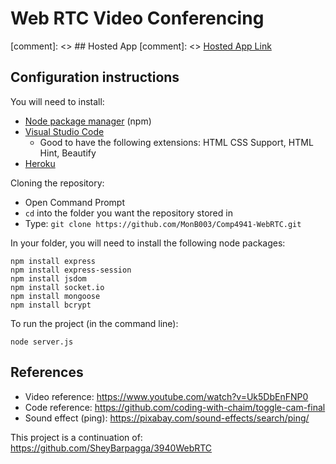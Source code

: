 # Web RTC Video Conferencing
[comment]: <> ## Hosted App
[comment]: <> [Hosted App Link](https://webrtc-mb-4941.herokuapp.com/)

## Configuration instructions

You will need to install:
- [Node package manager](https://nodejs.org/en/download/) (npm)
- [Visual Studio Code](https://code.visualstudio.com/download)
  - Good to have the following extensions: HTML CSS Support, HTML Hint, Beautify 
- [Heroku](https://devcenter.heroku.com/articles/heroku-cli#install-the-heroku-cli)

Cloning the repository:
- Open Command Prompt 
- `cd` into the folder you want the repository stored in
- Type:  `git clone https://github.com/MonB003/Comp4941-WebRTC.git`

In your folder, you will need to install the following node packages:
```
npm install express 
npm install express-session
npm install jsdom
npm install socket.io
npm install mongoose 
npm install bcrypt 
```

To run the project (in the command line):
```
node server.js
```

## References
* Video reference: https://www.youtube.com/watch?v=Uk5DbEnFNP0
* Code reference: https://github.com/coding-with-chaim/toggle-cam-final
* Sound effect (ping): https://pixabay.com/sound-effects/search/ping/

This project is a continuation of: https://github.com/SheyBarpagga/3940WebRTC
